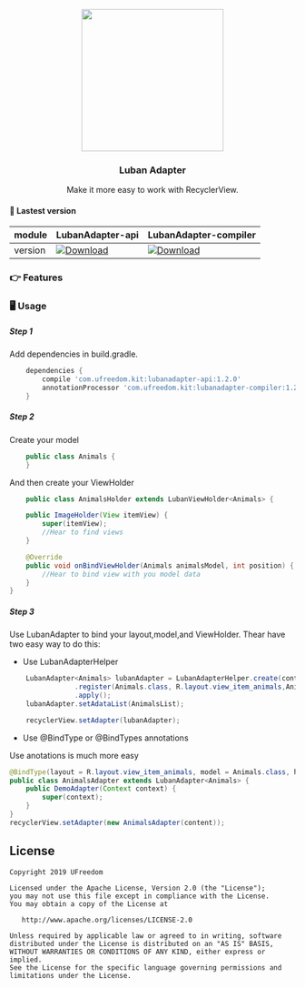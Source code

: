 

<p align="center">
  <img  with="750"  height="250" src="https://github.com/UFreedom/LubanAdapter/blob/master/art/banner.png">
</p>

<h3 align="center">Luban Adapter</h1>

<div align="center">

Make it more easy to work with RecyclerView.


</div>

#### 📎 Lastest version

module|LubanAdapter-api|LubanAdapter-compiler
---|---|---|
version|[![Download](https://api.bintray.com/packages/ufreedom/maven/lubanadapter-api/images/download.svg) ](https://bintray.com/ufreedom/maven/lubanadapter-api/_latestVersion)|[ ![Download](https://api.bintray.com/packages/ufreedom/maven/lubanadapter-compiler/images/download.svg) ](https://bintray.com/ufreedom/maven/lubanadapter-compiler/_latestVersion)




### 👉 Features


### 🖥 Usage

##### Step 1

Add dependencies in build.gradle.

```groovy
    dependencies {
        compile 'com.ufreedom.kit:lubanadapter-api:1.2.0'
        annotationProcessor 'com.ufreedom.kit:lubanadapter-compiler:1.2.0.1'
    }

```

##### Step 2

Create your model

```java
    public class Animals {
    }
```

And then create your ViewHolder

```java
    public class AnimalsHolder extends LubanViewHolder<Animals> {

    public ImageHolder(View itemView) {
        super(itemView);
        //Hear to find views
    }

    @Override
    public void onBindViewHolder(Animals animalsModel, int position) {
        //Hear to bind view with you model data
    }
}
```

##### Step 3
Use LubanAdapter to bind your layout,model,and ViewHolder.
Thear have two easy way to do this:

- Use LubanAdapterHelper

```java
    LubanAdapter<Animals> lubanAdapter = LubanAdapterHelper.create(context)
                .register(Animals.class, R.layout.view_item_animals,AnimalsHolder.class)
                .apply();
    lubanAdapter.setAdataList(AnimalsList);

    recyclerView.setAdapter(lubanAdapter);
```

- Use @BindType or @BindTypes annotations

Use anotations is much more easy

```java
@BindType(layout = R.layout.view_item_animals, model = Animals.class, holder = AnimalsHolder.class)
public class AnimalsAdapter extends LubanAdapter<Animals> {
    public DemoAdapter(Context context) {
        super(context);
    }
}
recyclerView.setAdapter(new AnimalsAdapter(content));
```

License
--------

    Copyright 2019 UFreedom

    Licensed under the Apache License, Version 2.0 (the "License");
    you may not use this file except in compliance with the License.
    You may obtain a copy of the License at

       http://www.apache.org/licenses/LICENSE-2.0

    Unless required by applicable law or agreed to in writing, software
    distributed under the License is distributed on an "AS IS" BASIS,
    WITHOUT WARRANTIES OR CONDITIONS OF ANY KIND, either express or implied.
    See the License for the specific language governing permissions and
    limitations under the License.
